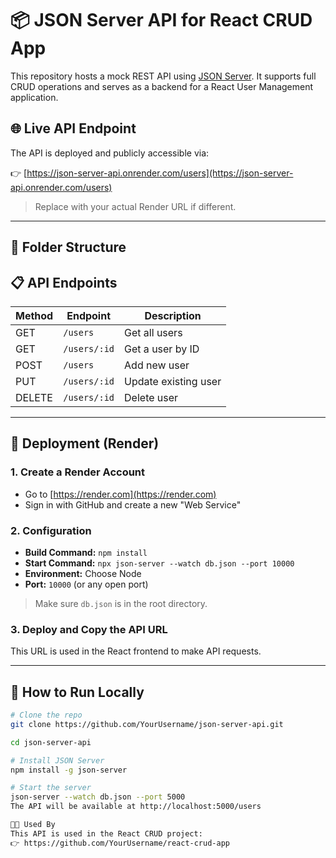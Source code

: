 # 📦 JSON Server API for React CRUD App

This repository hosts a mock REST API using [JSON Server](https://github.com/typicode/json-server). It supports full CRUD operations and serves as a backend for a React User Management application.

## 🌐 Live API Endpoint

The API is deployed and publicly accessible via:

👉 [https://json-server-api.onrender.com/users](https://json-server-api.onrender.com/users)

> Replace with your actual Render URL if different.

---

## 📁 Folder Structure

## 📋 API Endpoints

| Method | Endpoint           | Description          |
|--------|--------------------|----------------------|
| GET    | `/users`           | Get all users        |
| GET    | `/users/:id`       | Get a user by ID     |
| POST   | `/users`           | Add new user         |
| PUT    | `/users/:id`       | Update existing user |
| DELETE | `/users/:id`       | Delete user          |

---

## 🚀 Deployment (Render)

### 1. Create a Render Account
- Go to [https://render.com](https://render.com)
- Sign in with GitHub and create a new "Web Service"

### 2. Configuration
- **Build Command:** `npm install`
- **Start Command:** `npx json-server --watch db.json --port 10000`
- **Environment:** Choose Node
- **Port:** `10000` (or any open port)

> Make sure `db.json` is in the root directory.

### 3. Deploy and Copy the API URL
This URL is used in the React frontend to make API requests.

---

## 💾 How to Run Locally

```bash
# Clone the repo
git clone https://github.com/YourUsername/json-server-api.git

cd json-server-api

# Install JSON Server
npm install -g json-server

# Start the server
json-server --watch db.json --port 5000
The API will be available at http://localhost:5000/users

🧑‍💻 Used By
This API is used in the React CRUD project:
👉 https://github.com/YourUsername/react-crud-app

